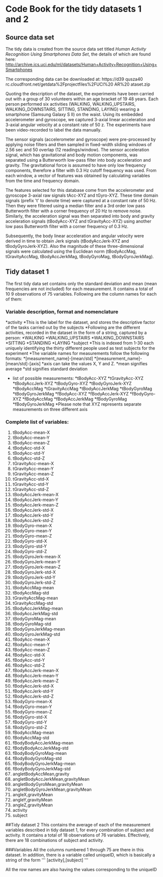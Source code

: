 # Code Book for the tidy datasets 1 and 2

## Source data set

The tidy data is created from the source data set titled *Human Activity Recognition Using Smartphones Data Set*, the details of which are found here: http://archive.ics.uci.edu/ml/datasets/Human+Activity+Recognition+Using+Smartphones 

The corresponding data can be downloaded at: https://d39 qusza40 rc.cloudfront.net/getdata%2Fprojectfiles%2FUCI%20 AR%20 ataset.zip

Quoting the description of the dataset, the experiments have been carried out with a group of 30 volunteers within an age bracket of 19 48 years. Each person performed six activities (WALKING, WALKING_UPSTAIRS, WALKING_DOWNSTAIRS, SITTING, STANDING, LAYING) wearing a smartphone (Samsung Galaxy S II) on the waist. Using its embedded accelerometer and gyroscope, we captured 3-axial linear acceleration and 3-axial angular velocity at a constant rate of 50 z. The experiments have been video-recorded to label the data manually. 

The sensor signals (accelerometer and gyroscope) were pre-processed by applying noise filters and then sampled in fixed-width sliding windows of 2.56 sec and 50  overlap (12  readings/window). The sensor acceleration signal, which has gravitational and body motion components, was separated using a Butterworth low-pass filter into body acceleration and gravity. The gravitational force is assumed to have only low frequency components, therefore a filter with 0.3 Hz cutoff frequency was used. From each window, a vector of features was obtained by calculating variables from the time and frequency domain. 

The features selected for this database come from the accelerometer and gyroscope 3-axial raw signals tAcc-XYZ and tGyro-XYZ. These time domain signals (prefix 't' to denote time) were captured at a constant rate of 50 Hz. Then they were filtered using a median filter and a 3rd order low pass Butterworth filter with a corner frequency of 20 Hz to remove noise. Similarly, the acceleration signal was then separated into body and gravity acceleration signals (tBodyAcc-XYZ and tGravityAcc-XYZ) using another low pass Butterworth filter with a corner frequency of 0.3 Hz. 

Subsequently, the body linear acceleration and angular velocity were derived in time to obtain Jerk signals (tBodyAccJerk-XYZ and tBodyGyroJerk-XYZ). Also the magnitude of these three-dimensional signals were calculated using the Euclidean norm (tBodyAccMag, tGravityAccMag, tBodyAccJerkMag, tBodyGyroMag, tBodyGyroJerkMag). 

## Tidy dataset 1



The first tidy data set contains only the standard deviation and mean (mean frequencies are not included) for each measurement. 
It contains a total of 10 9  observations of 75 variables.
Following are the column names for each of them:

### Variable description, format and nomenclature
*activity
  *This is the label for the dataset, and stores the descriptive factor of the tasks carried out by the subjects
  *Following are the different activities, recorded in the dataset in the form of a string, captured by a person:
      *WALKING
      *WALKING_UPSTAIRS
      *WALKING_DOWNSTAIRS
      *SITTING
      *STANDING
      *LAYING 
*subject
  *This is indexed from 1-30  each uniquely identifying the thirty different people used as test subjects for the experiment
*The variable names for measurements follow the following formats:
  *[measurement_name]-[mean/std]
  *[measurement_name]-[mean/std]-[axis]
*axis can take the values X, Y and Z.
*mean signifies average
*std signifies standard deviation

* list of possible measurements:
  *tBodyAcc-XYZ
  *tGravityAcc-XYZ
  *tBodyAccJerk-XYZ
  *tBodyGyro-XYZ
  *tBodyGyroJerk-XYZ
  *tBodyAccMag
  *tGravityAccMag
  *tBodyAccJerkMag
  *tBodyGyroMag
  *tBodyGyroJerkMag
  *fBodyAcc-XYZ
  *fBodyAccJerk-XYZ
  *fBodyGyro-XYZ
  *fBodyAccMag
  *fBodyAccJerkMag
  *fBodyGyroMag
  *fBodyGyroJerkMag
*Please note that XYZ represents separate measurements on three different axis



### Complete list of variables:
1. tBodyAcc-mean-X
2. tBodyAcc-mean-Y
3. tBodyAcc-mean-Z
4. tBodyAcc-std-X
5. tBodyAcc-std-Y
6. tBodyAcc-std-Z
7. tGravityAcc-mean-X
8. tGravityAcc-mean-Y
9. tGravityAcc-mean-Z
10. tGravityAcc-std-X
11. tGravityAcc-std-Y
12. tGravityAcc-std-Z
13. tBodyAccJerk-mean-X
14. tBodyAccJerk-mean-Y
15. tBodyAccJerk-mean-Z
16. tBodyAccJerk-std-X
17. tBodyAccJerk-std-Y
18. tBodyAccJerk-std-Z
19. tBodyGyro-mean-X
20. tBodyGyro-mean-Y
21. tBodyGyro-mean-Z
22. tBodyGyro-std-X
23. tBodyGyro-std-Y
24. tBodyGyro-std-Z
25. tBodyGyroJerk-mean-X
26. tBodyGyroJerk-mean-Y
27. tBodyGyroJerk-mean-Z
28. tBodyGyroJerk-std-X
29. tBodyGyroJerk-std-Y
30. tBodyGyroJerk-std-Z
31. tBodyAccMag-mean
32. tBodyAccMag-std
33. tGravityAccMag-mean
34. tGravityAccMag-std
35. tBodyAccJerkMag-mean
36. tBodyAccJerkMag-std
37. tBodyGyroMag-mean
38. tBodyGyroMag-std
39. tBodyGyroJerkMag-mean
40. tBodyGyroJerkMag-std
41. fBodyAcc-mean-X
42. fBodyAcc-mean-Y
43. fBodyAcc-mean-Z
44. fBodyAcc-std-X
45. fBodyAcc-std-Y
46. fBodyAcc-std-Z
47. fBodyAccJerk-mean-X
48. fBodyAccJerk-mean-Y
49. fBodyAccJerk-mean-Z
50. fBodyAccJerk-std-X
51. fBodyAccJerk-std-Y
52. fBodyAccJerk-std-Z
53. fBodyGyro-mean-X
54. fBodyGyro-mean-Y
55. fBodyGyro-mean-Z
56. fBodyGyro-std-X
57. fBodyGyro-std-Y
58. fBodyGyro-std-Z
59. fBodyAccMag-mean
60. fBodyAccMag-std
61. fBodyBodyAccJerkMag-mean
62. fBodyBodyAccJerkMag-std
63. fBodyBodyGyroMag-mean
64. fBodyBodyGyroMag-std
65. fBodyBodyGyroJerkMag-mean
66. fBodyBodyGyroJerkMag-std
67. angletBodyAccMean,gravity
68. angletBodyAccJerkMean,gravityMean
69. angletBodyGyroMean,gravityMean
70. angletBodyGyroJerkMean,gravityMean
71. angleX,gravityMean
72. angleY,gravityMean
73. angleZ,gravityMean
74. activity
75. subject


##Tidy dataset 2
This contains the average of each of the measurement variables described in tidy dataset 1, for every combination of subject and activity. It contains a total of 18  observations of 76 variables. Effectively, there are 18  combinations of subject and activity.

###Variables
All the columns numbered 1 through 75 are there in this dataset. In addition, there is a variable called uniqueID, which is basically a string of the form
'''
[activity],[subject]
'''

All the row names are also having the values corresponding to the uniqueID

